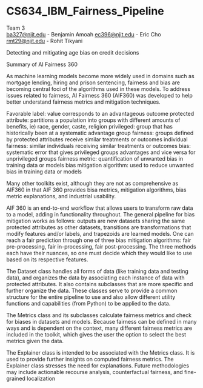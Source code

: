 # CS634_IBM_Fairness_Pipeline
Team 3	
ba327@njit.edu - Benjamin Amoah	
ec396@njit.edu - Eric Cho
rmt29@njit.edu - Rohit Tikyani

Detecting and mitigating age bias on credit decisions

Summary of AI Fairness 360

As machine learning models become more widely used in domains such as mortgage lending, hiring and prison sentencing, fairness and bias are becoming central foci of the algorithms used in these models. To address issues related to fairness, AI Fairness 360 (AIF360) was developed to help better understand fairness metrics and mitigation techniques.

Favorable label: value corresponds to an advantageous outcome protected attribute: partitions a population into groups with different amounts of benefits, ie) race, gender, caste, religion privileged: group that has historically been at a systematic advantage group fairness: groups defined by protected attributes receive similar treatments or outcomes individual fairness: similar individuals receiving similar treatments or outcomes bias: systematic error that gives privileged groups advantages and vice versa for unprivileged groups fairness metric: quantification of unwanted bias in training data or models bias mitigation algorithm: used to reduce unwanted bias in training data or models

Many other toolkits exist, although they are not as comprehensive as AIF360 in that AIF 360 provides bisa metrics, mitigation algorithms, bias metric explanations, and industrial usability.

AIF 360 is an end-to-end workflow that allows users to transform raw data to a model, adding in functionality throughout. The general pipeline for bias mitigation works as follows: outputs are new datasets sharing the same protected attributes as other datasets, transitions are transformations that modify features and/or labels, and trapezoids are learned models. One can reach a fair prediction through one of three bias mitigation algorithms: fair pre-processing, fair in-processing, fair post-processing. The three methods each have their nuances, so one must decide which they would like to use based on its respective features.

The Dataset class handles all forms of data (like training data and testing data), and organizes the data by associating each instance of data with protected attributes. It also contains subclasses that are more specific and further organize the data. These classes serve to provide a common structure for the entire pipeline to use and also allow different utility functions and capabilities (from Python) to be applied to the data.

The Metrics class and its subclasses calculate fairness metrics and check for biases in datasets and models. Because fairness can be defined in many ways and is dependent on the context, many different fairness metrics are included in the toolkit, which gives the user the option to select the best metrics given the data.

The Explainer class is intended to be associated with the Metrics class. It is used to provide further insights on computed fairness metrics. The Explainer class stresses the need for explanations. Future methodologies may include actionable recourse analysis, counterfactual fairness, and fine-grained localization
